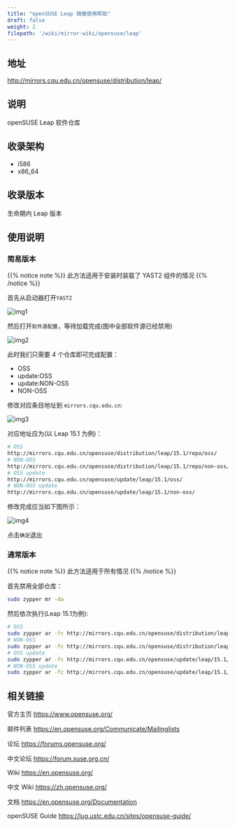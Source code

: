 ```yaml
---
title: "openSUSE Leap 镜像使用帮助"
draft: false
weight: 2
filepath: '/wiki/mirror-wiki/opensuse/leap'
---
```

## 地址

http://mirrors.cqu.edu.cn/opensuse/distribution/leap/

## 说明

openSUSE Leap 软件仓库

## 收录架构
- i586
- x86_64
## 收录版本
生命期内 Leap 版本
## 使用说明
### 简易版本
{{% notice note %}}
此方法适用于安装时装载了 YAST2 组件的情况
{{% /notice %}}

首先从启动器打开`YAST2`

![img1](/static/mirror-wiki/opensuse/images/01.png)

然后打开`软件源配置`，等待加载完成(图中全部软件源已经禁用)

![img2](/static/mirror-wiki/opensuse/images/02.png)

此时我们只需要 4 个仓库即可完成配置：

- OSS
- update:OSS
- update:NON-OSS
- NON-OSS

修改对应条目地址到 `mirrors.cqu.edu.cn`:

![img3](/static/mirror-wiki/opensuse/images/03.png)

对应地址应为(以 Leap 15.1 为例)：

```bash
# OSS
http://mirrors.cqu.edu.cn/opensuse/distribution/leap/15.1/repo/oss/
# NON-OSS
http://mirrors.cqu.edu.cn/opensuse/distribution/leap/15.1/repo/non-oss/
# OSS update
http://mirrors.cqu.edu.cn/opensuse/update/leap/15.1/oss/
# NON-OSS update
http://mirrors.cqu.edu.cn/opensuse/update/leap/15.1/non-oss/
```

修改完成应当如下图所示：

![img4](/static/mirror-wiki/opensuse/images/04.png)

点击`确定`退出

### 通常版本

{{% notice note %}}
此方法适用于所有情况
{{% /notice %}}

首先禁用全部仓库：
```bash
sudo zypper mr -da
```
然后依次执行(Leap 15.1为例):
```bash
# OSS
sudo zypper ar -fc http://mirrors.cqu.edu.cn/opensuse/distribution/leap/15.1/repo/oss   openSUSE-CQU-OSS
# NON-OSS
sudo zypper ar -fc http://mirrors.cqu.edu.cn/opensuse/distribution/leap/15.1/repo/non-oss   openSUSE-CQU-NON-OSS
# OSS update
sudo zypper ar -fc http://mirrors.cqu.edu.cn/opensuse/update/leap/15.1/oss   openSUSE-CQU-OSS-UPDATE
# NON-OSS update
sudo zypper ar -fc http://mirrors.cqu.edu.cn/opensuse/update/leap/15.1/non-oss   openSUSE-CQU-NON-OSS-UPDATE
```
## 相关链接
官方主页
https://www.opensuse.org/

邮件列表
https://en.opensuse.org/Communicate/Mailinglists

论坛
https://forums.opensuse.org/

中文论坛
https://forum.suse.org.cn/

Wiki
https://en.opensuse.org/

中文 Wiki
https://zh.opensuse.org/

文档
https://en.opensuse.org/Documentation

openSUSE Guide
https://lug.ustc.edu.cn/sites/opensuse-guide/
